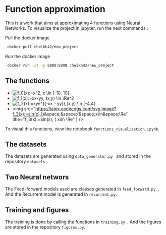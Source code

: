# Function approximation

This is a work that aims at approximating 4 functions using Neural Networks. 
To visualize the project in jupyter, run the next commands :

Pull the docker image
```bash
 docker pull cheikh42/new_project 
```
Run the docker image
```bash
 docker run -it -p 8888:8888 cheikh42/new_project  
```
## The functions 

- <img src="https://latex.codecogs.com/svg.image?f_0(x):=x^2,&space;&space;x&space;\in&space;[-10,&space;10]" title="f_0(x):=x^2, x \in [-10, 10]" />
- <img src="https://latex.codecogs.com/svg.image?f_1(x):=xx-yy,&space;(x,y)&space;\in&space;\Re^2" title="f_1(x):=xx-yy, (x,y) \in \Re^2" />
- <img src="https://latex.codecogs.com/svg.image?f_2(x):=xye^{(-xx&space;-&space;yy)},(x,y)&space;\in&space;[-4,4]" title="f_2(x):=xye^{(-xx - yy)},(x,y) \in [-4,4]" />
- <img src="https://latex.codecogs.com/svg.image?f_3(x):=sin(x),\)&space;&space;\(&space;x\in&space;\Re" title="f_3(x):=sin(x), ( x\in \Re" ) />

To visual this functions, view the notebook ``` functions_visualisation.ipynb ```.

## The datasets
The datasets are generated using ```data_generator.py ``` and stored in the repository ```datasets ```.

## Two Neural networs

The Feed-forward models used are classes generated in ```feed_forward.py ```. And the Recurrent model is generated in ``` recurrent.py ```.

## Training and figures

The training is done by calling the functions in ```training.py ```. And the figures are stored in the repository ``` figures.py ```.
